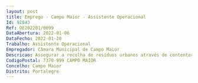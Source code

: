 ```yaml
--- 
layout: post
title: Emprego - Campo Maior - Assistente Operacional
Id: 92843
Ref: OE202201/0099
DataAbertura: 2022-01-06
DataFecho: 2022-01-20
Trabalho: Assistente Operacional
Empregador: Câmara Municipal de Campo Maior
Descricao: Assegurar a recolha de resíduos urbanos através de contentores coletivos e baldes individuais utilizando o sistema hidráulico ou manuais de veículos com adaptação própria a estas funções  proceder à recolha de recicláveis permitindo o seu encaminhamento para valorização  recolha de monos domésticos  remoção de lixeiras  lavagem e varredura manual e ou mecânica de vias públicas  lavagem e desinfeção de equipamentos afetos à recolha de resíduos urbanos e recicláveis  utilização correta do equipamento de proteção individual e coletiva.
CodigoPostal: 7370-999 CAMPO MAIOR
Concelho: Campo Maior
Distrito: Portalegre
--- 
```

